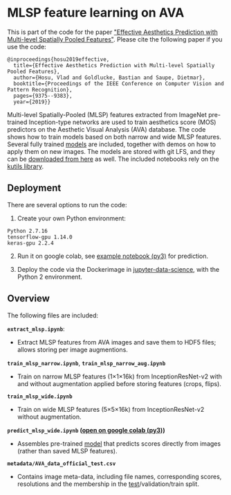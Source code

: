 # MLSP feature learning on AVA 

This is part of the code for the paper ["Effective Aesthetics Prediction with Multi-level Spatially Pooled Features"](http://openaccess.thecvf.com/content_CVPR_2019/papers/Hosu_Effective_Aesthetics_Prediction_With_Multi-Level_Spatially_Pooled_Features_CVPR_2019_paper.pdf). Please cite the following paper if you use the code:

```
@inproceedings{hosu2019effective,
  title={Effective Aesthetics Prediction with Multi-level Spatially Pooled Features},
  author={Hosu, Vlad and Goldlucke, Bastian and Saupe, Dietmar},
  booktitle={Proceedings of the IEEE Conference on Computer Vision and Pattern Recognition},
  pages={9375--9383},
  year={2019}}
```
Multi-level Spatially-Pooled (MLSP) features extracted from ImageNet pre-trained Inception-type networks are used to train aesthetics score (MOS) predictors on the Aesthetic Visual Analysis (AVA) database. The code shows how to train models based on both narrow and wide MLSP features. Several fully trained [models](https://github.com/subpic/ava-mlsp/tree/master/models) are included, together with demos on how to apply them on new images. The models are stored with git LFS, and they can be [downloaded from here](https://osf.io/ubps5/files/) as well. The included notebooks rely on the [kutils library](https://github.com/subpic/kutils).

## Deployment

There are several options to run the code:

1. Create your own Python environment:
```
Python 2.7.16
tensorflow-gpu 1.14.0
keras-gpu 2.2.4
```

2. Run it on google colab, see [example notebook (py3)](https://bit.ly/AVA-MLSP) for prediction.

3. Deploy the code via the Dockerimage in [jupyter-data-science](https://github.com/subpic/jupyter-data-science), with the Python 2 environment.

## Overview

The following files are included:

**`extract_mlsp.ipynb`**:

- Extract MLSP features from AVA images and save them to HDF5 files; allows storing per image augmentions.

**`train_mlsp_narrow.ipynb`**, **`train_mlsp_narrow_aug.ipynb`**

- Train on narrow MLSP features (1&times;1&times;16k) from InceptionResNet-v2 with and without augmentation applied before storing features (crops, flips).

**`train_mlsp_wide.ipynb`**

- Train on wide MLSP features (5&times;5&times;16k) from InceptionResNet-v2 without augmentation.

**`predict_mlsp_wide.ipynb` ([open on google colab (py3)](https://bit.ly/AVA-MLSP))**

- Assembles pre-trained [model](https://github.com/subpic/ava-mlsp/tree/master/models) that predicts scores directly from images (rather than saved MLSP features).

**`metadata/AVA_data_official_test.csv`**

- Contains image meta-data, including file names, corresponding scores, resolutions and the membership in the [test](https://github.com/mtobeiyf/ava_downloader/blob/master/AVA_dataset/aesthetics_image_lists/generic_test.jpgl)/validation/train split.

